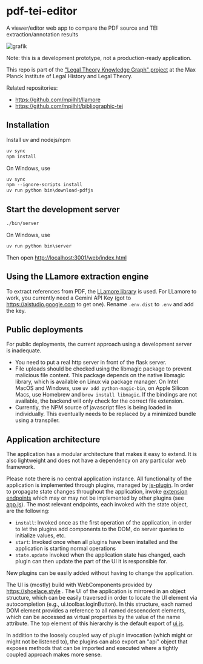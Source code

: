 # pdf-tei-editor

A viewer/editor web app to compare the PDF source and TEI extraction/annotation results

![grafik](https://github.com/user-attachments/assets/864185f5-864a-439f-806c-537267470c46)

Note: this is a development prototype, not a production-ready application.

This repo is part of the ["Legal Theory Knowledge Graph" project](https://www.lhlt.mpg.de/2514927/03-boulanger-legal-theory-graph) 
at the Max Planck Institute of Legal History and Legal Theory. 

Related repositories:

 - https://github.com/mpilhlt/llamore
 - https://github.com/mpilhlt/bibliographic-tei


## Installation

Install uv and nodejs/npm

```bash
uv sync
npm install
```

On Windows, use

```powershell
uv sync
npm --ignore-scripts install
uv run python bin\download-pdfjs
```

## Start the development server

```bash
./bin/server
```

On Windows, use

```powershell
uv run python bin\server
```

Then open <http://localhost:3001/web/index.html>

## Using the LLamore extraction engine

To extract references from PDF, the [LLamore library](https://github.com/mpilhlt/llamore) is used. For LLamore to work, you currently need a Gemini API Key (got to <https://aistudio.google.com> to get one). Rename `.env.dist` to `.env` and add the key.

## Public deployments

For public deployments, the current approach using a development server is inadequate. 

 - You need to put a real http server in front of the flask server. 
 - File uploads should be checked using the libmagic package to prevent malicious file content. This package depends on the native libmagic library, which is available on Linux via package manager. On Intel MacOS and Windows, use `uv add python-magic-bin`, on Apple Silicon Macs, use Homebrew and `brew install libmagic`. If the bindings are not available, the backend will only check for the correct file extension.
 - Currently, the NPM source of javascript files is being loaded in individually. This eventually needs to be replaced by a minimized bundle using a transpiler.

## Application architecture

The application has a modular architecture that makes it easy to extend. It is also lightweight and does not have a dependency on any particular web framework.

Please note there is no central application instance. All functionality of the application is implemented through plugins, managed by [js-plugin](https://github.com/supnate/js-plugin#readme). In order to propagate state changes throughout the application, invoke [extension endpoints](./src/endpoints.js) which may or may not be implemented by other plugins (see [app.js](./src/app.js)). The most relevant endpoints, each invoked with the state object, are the following:

 - `install`: Invoked once as the first operation of the application, in order to let the plugins add components to the DOM, do server queries to initialize values, etc. 
 - `start`: Invoked once when all plugins have been installed and the application is starting normal operations 
 - `state.update` invoked when the application state has changed, each plugin can then update the part of the UI it is responsible for. 

New plugins can be easily added without having to change the application.

The UI is (mostly) build with WebComponents provided by https://shoelace.style . The UI of the application is mirrored in an object structure, which can be easily traversed in order to locate the UI element via autocompletion (e.g., ui.toolbar.loginButton). In this structure, each named DOM element provides a reference to all named descencdent elements, which can be accessed as virtual properties by the value of the name attribute. The top element of this hierarchy is the default export of [ui.js](./src/ui.js).

In addition to the loosely coupled way of plugin invocation (which might or might not be listened to), the plugins can also export an "api" object that exposes methods that can be imported and executed where a tightly coupled approach makes more sense.
